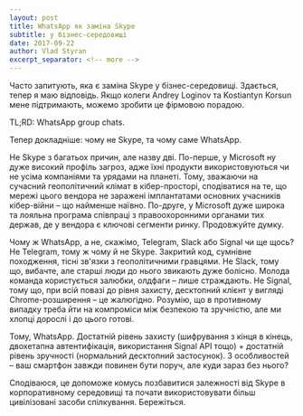 ```yaml
---
layout: post
title: WhatsApp як заміна Skype
subtitle: у бізнес-середовищі
date: 2017-09-22
author: Vlad Styran
excerpt_separator: <!-- more -->
---
```


Часто запитують, яка є заміна Skype у бізнес-середовищі. Здається, тепер я маю відповідь. Якщо колеги Andrey Loginov та Kostiantyn Korsun мене підтримають, можемо зробити це фірмовою порадою.

TL;RD: WhatsApp group chats.

Тепер докладніше: чому не Skype, та чому саме WhatsApp.
<!-- more -->

Не Skype з багатьох причин, але назву дві. По-перше, у Microsoft ну дуже високий профіль загроз, адже їхні продукти використовуються чи не усіма компаніями та урядами на планеті. Тому, зважаючи на сучасний геополітичний клімат в кібер-просторі, сподіватися на те, що мережі цього вендора не заражені імплантатами основних учасників кібер-війни – що найменше наївно. По-друге, у Microsoft дуже широка та лояльна програма співпраці з правоохоронними органами тих держав, де у вендора є ключові сегменти ринку. Продовжуйте думку.

Чому ж WhatsApp, а не, скажімо, Telegram, Slack або Signal чи ще щось? Не Telegram, тому ж чому й не Skype. Закритий код, сумнівне походження, тісні зв'язки з геополітичними гравцями. Не Slack, тому що, вибачте, але старші люди до нього звикають дуже болісно. Молода команда користується залюбки, олдфаги – лише страждають. Не Signal, тому що, при всій повазі до рівня захисту, десктопний клієнт у вигляді Chrome-розширення – це жалюгідно. Розумію, що в противному випадку треба йти на компроміси між безпекою та зручністю, але ми хлопці дорослі і до цього готові.

Тому, WhatsApp. Достатній рівень захисту (шифрування з кінця в кінець, двохетапна автентифікація, використання Signal API тощо) + достатній рівень зручності (нормальний десктопний застосунок). З особливостей – ваш смартфон завжди повинен бути поруч, але куди зараз без нього?

Сподіваюся, це допоможе комусь позбавитися залежності від Skype в корпоративному середовищі та почати використовувати більш цивілізовані засоби спілкування. Бережіться.